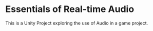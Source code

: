 # Essentials of Real-time Audio
This is a Unity Project exploring the use of Audio in a game project.
